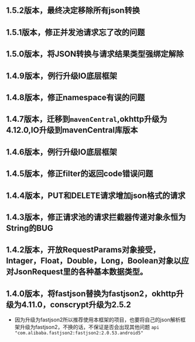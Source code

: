 ## 1.5.2版本，最终决定移除所有json转换
## 1.5.1版本，修正并发池请求忘了改的问题
## 1.5.0版本，将JSON转换与请求结果类型强绑定解除
## 1.4.9版本，例行升级IO底层框架
## 1.4.8版本，修正namespace有误的问题
## 1.4.7版本，迁移到`mavenCentral`,okhttp升级为4.12.0,IO升级到mavenCentral库版本
## 1.4.6版本，例行升级IO底层框架
## 1.4.5版本，修正filter的返回code错误问题
## 1.4.4版本，PUT和DELETE请求增加json格式的请求
## 1.4.3版本，修正请求池的请求拦截器传递对象永恒为String的BUG
## 1.4.2版本，开放RequestParams对象接受，Intager，Float，Double，Long，Boolean对象以应对JsonRequest里的各种基本数据类型。
## 1.4.0版本，将fastjson替换为fastjson2，okhttp升级为4.11.0，conscrypt升级为2.5.2
- 因为升级为fastjson2所以推荐使用本框架的项目，也要将自己的json解析框架升级为fastjson2，不换的话，不保证是否会出现其他问题
`api "com.alibaba.fastjson2:fastjson2:2.0.53.android5"`

